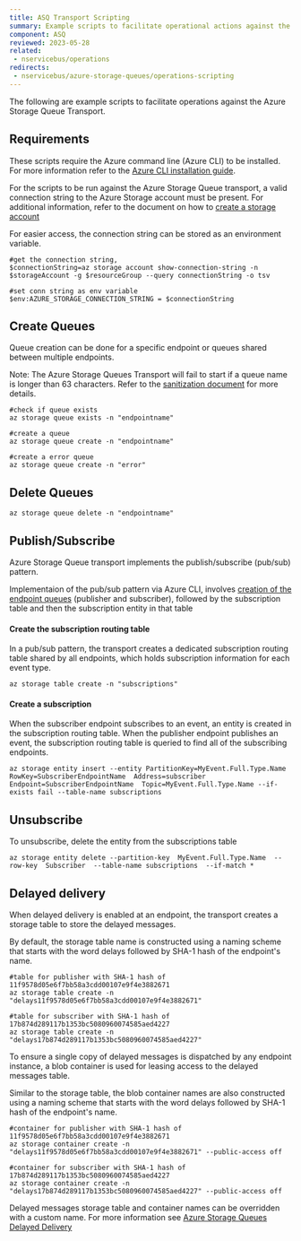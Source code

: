 ```yaml
---
title: ASQ Transport Scripting
summary: Example scripts to facilitate operational actions against the Azure Storage Queue Transport.
component: ASQ
reviewed: 2023-05-28
related:
 - nservicebus/operations
redirects:
 - nservicebus/azure-storage-queues/operations-scripting
---
```


The following are example scripts to facilitate operations against the Azure Storage Queue Transport.

## Requirements

These scripts require the Azure command line (Azure CLI) to be installed. For more information refer to the [Azure CLI installation guide](https://learn.microsoft.com/en-us/cli/azure/install-azure-cli).

For the scripts to be run against the Azure Storage Queue transport, a  valid connection string to the Azure Storage account must be present. For additional information, refer to the document on how to [create a storage account](https://learn.microsoft.com/en-us/azure/storage/common/storage-account-create?tabs=azure-portal) 

For easier access, the connection string can be stored as an environment variable.

```
#get the connection string, 
$connectionString=az storage account show-connection-string -n $storageAccount -g $resourceGroup --query connectionString -o tsv

#set conn string as env variable
$env:AZURE_STORAGE_CONNECTION_STRING = $connectionString
```

## Create Queues

Queue creation can be done for a specific endpoint or queues shared between multiple endpoints.

Note: The Azure Storage Queues Transport will fail to start if a queue name is longer than 63 characters. Refer to the [sanitization document](/transports/azure-storage-queues/sanitization.md) for more details.

```
#check if queue exists
az storage queue exists -n "endpointname"

#create a queue
az storage queue create -n "endpointname"

#create a error queue
az storage queue create -n "error"
```

## Delete Queues

```
az storage queue delete -n "endpointname"
```

## Publish/Subscribe

Azure Storage Queue transport implements the publish/subscribe (pub/sub) pattern. 

Implementaion of the pub/sub pattern via Azure CLI, involves [creation of the endpoint queues](/transports/azure-storage-queues/operations-scripting.md#create-queues) (publisher and subscriber), followed by the subscription table and then the subscription entity in that table

#### Create the subscription routing table

In a pub/sub pattern, the transport creates a dedicated subscription routing table shared by all endpoints, which holds subscription information for each event type.

```
az storage table create -n "subscriptions"
```

#### Create a subscription

When the subscriber endpoint subscribes to an event, an entity is created in the subscription routing table.
When the publisher endpoint publishes an event, the subscription routing table is queried to find all of the subscribing endpoints.

```
az storage entity insert --entity PartitionKey=MyEvent.Full.Type.Name RowKey=SubscriberEndpointName  Address=subscriber Endpoint=SubscriberEndpointName  Topic=MyEvent.Full.Type.Name --if-exists fail --table-name subscriptions
```

## Unsubscribe

To unsubscribe, delete the entity from the subscriptions table

```
az storage entity delete --partition-key  MyEvent.Full.Type.Name  --row-key  Subscriber  --table-name subscriptions  --if-match *
```

## Delayed delivery

When delayed delivery is enabled at an endpoint, the transport creates a storage table to store the delayed messages. 

By default, the storage table name is constructed using a naming scheme that starts with the word delays followed by SHA-1 hash of the endpoint's name.

```
#table for publisher with SHA-1 hash of 11f9578d05e6f7bb58a3cdd00107e9f4e3882671
az storage table create -n "delays11f9578d05e6f7bb58a3cdd00107e9f4e3882671"

#table for subscriber with SHA-1 hash of 17b874d289117b1353bc5080960074585aed4227
az storage table create -n "delays17b874d289117b1353bc5080960074585aed4227" 
```

To ensure a single copy of delayed messages is dispatched by any endpoint instance, a blob container is used for leasing access to the delayed messages table.

Similar to  the storage table, the blob container names are also constructed using a naming scheme that starts with the word delays followed by SHA-1 hash of the endpoint's name.

```
#container for publisher with SHA-1 hash of 11f9578d05e6f7bb58a3cdd00107e9f4e3882671
az storage container create -n "delays11f9578d05e6f7bb58a3cdd00107e9f4e3882671" --public-access off

#container for subscriber with SHA-1 hash of 17b874d289117b1353bc5080960074585aed4227
az storage container create -n "delays17b874d289117b1353bc5080960074585aed4227" --public-access off
```

Delayed messages storage table and container names can be overridden with a custom name. For more information see [Azure Storage Queues Delayed Delivery](/transports/azure-storage-queues/delayed-delivery.md#how-it-works-overriding-tablecontainer-name)

